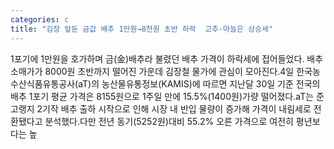 ```yaml
---
categories: c
title: "김장 앞둔 금값 배추 1만원→8천원 초반 하락  고추·마늘은 상승세"
---
```

1포기에 1만원을 호가하며 금(金)배추라 불렸던 배추 가격이 하락세에 접어들었다. 배추 소매가가 8000원 초반까지 떨어진 가운데 김장철 물가에 관심이 모아진다.4일 한국농수산식품유통공사(aT)의 농산물유통정보(KAMIS)에 따르면 지난달 30일 기준 전국의 배추 1포기 평균 가격은 8155원으로 1주일 만에 15.5%(1400원)가량 떨어졌다.aT는 준고랭지 2기작 배추 출하 시작으로 인해 시장 내 반입 물량이 증가해 가격이 내림세로 전환됐다고 분석했다.다만 전년 동기(5252원)대비 55.2% 오른 가격으로 여전히 평년보다는 높